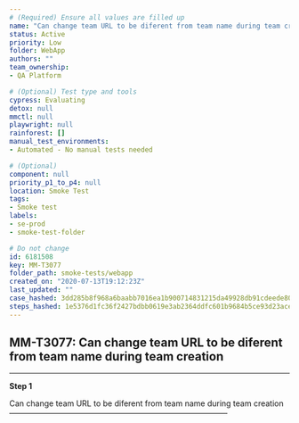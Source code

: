 ```yaml
---
# (Required) Ensure all values are filled up
name: "Can change team URL to be diferent from team name during team creation"
status: Active
priority: Low
folder: WebApp
authors: ""
team_ownership: 
- QA Platform

# (Optional) Test type and tools
cypress: Evaluating
detox: null
mmctl: null
playwright: null
rainforest: []
manual_test_environments: 
- Automated - No manual tests needed

# (Optional)
component: null
priority_p1_to_p4: null
location: Smoke Test
tags: 
- Smoke test
labels: 
- se-prod
- smoke-test-folder

# Do not change
id: 6181508
key: MM-T3077
folder_path: smoke-tests/webapp
created_on: "2020-07-13T19:12:23Z"
last_updated: ""
case_hashed: 3dd285b8f968a6baabb7016ea1b900714831215da49928db91cdeede80b900250efc4098167ce6a1f5dbb942caff974e
steps_hashed: 1e5376d1fc36f2427bdbb0619e3ab2364ddfc601b9684b5ce93d23ace66a781c210c7a01fff0a617e48724d4929e08e1
---
```


## MM-T3077: Can change team URL to be diferent from team name during team creation

---

**Step 1**

Can change team URL to be diferent from team name during team creation\
————————————————————————————
